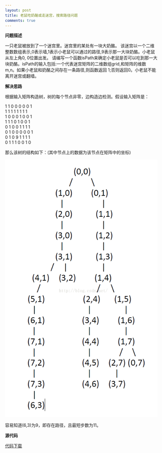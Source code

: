 ```yaml
---
layout: post
title: 老鼠吃奶酪或走迷宫，搜索路径问题
comments: true
---
```


<!--more-->

**问题描述**

一只老鼠被放到了一个迷宫里。迷宫里的某处有一块大奶酪。
该迷宫以一个二维整数数组表示,0表示墙,1表示小老鼠可以通过的路径,9表示那一大块奶酪。小老鼠从左上角0, 0位置出发。
请编写一个函数isPath来确定小老鼠是否可以吃到那一大块奶酪。isPath的输入包括:一个代表迷宫矩阵的二维数组grid,和矩阵的维数m,n。如果小老鼠和奶酪之间存在一条路径,则函数返回 1;否则返回0。小老鼠不能离开迷宫或翻墙。

**解决思路**

根据输入矩阵构造树，树的每个节点非零，边构造边检测。假设输入矩阵是：

1  1  0  0  0  0  0  1  
1  1  1  1  1  1  1  1  
1  0  0  0  1  0  0  1  
1  1  1  0  1  0  0  1  
0  1  0  0  1  1  1  1  
0  1  0  0  0  0  0  1  
0  1  0  9  1  1  1  1  
0  1  1  1  0  0  1  0

那么该树的结构如下：(其中节点上的数据为该节点在矩阵中的坐标)

![path1](/public/images/2016-11-22-rat-labyrinth/1.png)

容易知道(6,3)为9，即存在路径，且最短步数为11。

**源代码**

[代码下载](https://github.com/lidongxuan/rat-labyrinth/)
